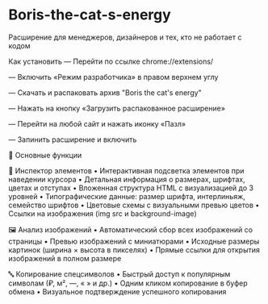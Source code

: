 # Boris-the-cat-s-energy
Расширение для менеджеров, дизайнеров и тех, кто не работает с кодом

Как установить
— Перейти по ссылке chrome://extensions/

— Включить «Режим разработчика» в правом верхнем углу

— Скачать и распаковать архив "Boris the cat's energy"

— Нажать на кнопку «Загрузить распакованное расширение»

— Перейти на любой сайт и нажать иконку «Пазл»

— Запинить расширение и включить 

🚀 Основные функции

📱 Инспектор элементов
	•	Интерактивная подсветка элементов при наведении курсора
	•	Детальная информация о размерах, шрифтах, цветах и отступах
	•	Вложенная структура HTML с визуализацией до 3 уровней
	•	Типографические данные: размер шрифта, интерлиньяж, семейство шрифтов
	•	Цветовые схемы с визуальными превью цветов
	•	Ссылки на изображения (img src и background-image)
	
🖼️ Анализ изображений
	•	Автоматический сбор всех изображений со страницы
	•	Превью изображений с миниатюрами
	•	Исходные размеры картинок (ширина × высота в пикселях)
	•	Прямые ссылки для открытия изображений в полном размере
	
🔤 Копирование спецсимволов
	•	Быстрый доступ к популярным символам (₽, м², —, « » и др.)
	•	Одним кликом копирование в буфер обмена
	•	Визуальное подтверждение успешного копирования
